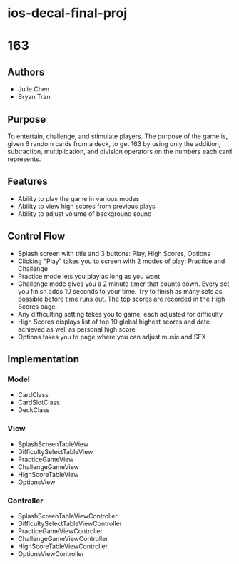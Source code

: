 # ios-decal-final-proj

163
===

Authors
-------
* Julie Chen
* Bryan Tran

Purpose
-------
To entertain, challenge, and stimulate players. The purpose of the game is, given 6 random cards from a deck, to get 163 by using only the addition, subtraction, multiplication, and division operators on the numbers each card represents. 


Features
--------
* Ability to play the game in various modes
* Ability to view high scores from previous plays
* Ability to adjust volume of background sound

Control Flow
------------
* Splash screen with title and 3 buttons: Play, High Scores, Options
* Clicking "Play" takes you to screen with 2 modes of play: Practice and Challenge
* Practice mode lets you play as long as you want
* Challenge mode gives you a 2 minute timer that counts down. Every set you finish adds 10 seconds to your time. Try to finish as many sets as possible before time runs out. The top scores are recorded in the High Scores page.
* Any difficulting setting takes you to game, each adjusted for difficulty
* High Scores displays list of top 10 global highest scores and date achieved as well as personal high score
* Options takes you to page where you can adjust music and SFX

Implementation
--------------
### Model
* CardClass
* CardSlotClass
* DeckClass

### View
* SplashScreenTableView
* DifficultySelectTableView
* PracticeGameView
* ChallengeGameView
* HighScoreTableView
* OptionsView

### Controller
* SplashScreenTableViewController
* DifficultySelectTableViewController
* PracticeGameViewController
* ChallengeGameViewController
* HighScoreTableViewController
* OptionsViewController
 

